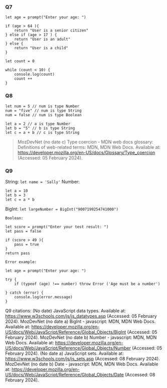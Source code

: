 ### Q7

```
let age = prompt("Enter your age: ")

if (age > 64 ){
    return "User is a senior citizen"
} else if (age > 17 ) {
    return "User is an adult"
} else {
    return "User is a child"
}
```

```
let count = 0

while (count < 10) {
    console.log(count)
    count ++
}
```

### Q8
```
let num = 5 // num is type Number
num = "five" // num is type String
num = false // num is type Boolean
```

```
let a = 2 // a is type Number
let b = "5" // b is type String
let c = a + b // c is type String
```

> MozDevNet (no date c) Type coercion - MDN web docs glossary: Definitions of web-related terms: MDN, MDN Web Docs. Available at: https://developer.mozilla.org/en-US/docs/Glossary/Type_coercion (Accessed: 05 February 2024).

### Q9
String: `let name = 'Sally'`
Number:
```
let a = 10
let b = 3
let c = a * b
```
BigInt: `let largeNumber = BigInt("9007199254741000")`

```
Boolean:

let score = prompt("Enter your test result: ")
let pass = false

if (score > 49 ){
    pass = true
}
return pass

```

```
Error example:

let age = prompt("Enter your age: ")

try {
    if (typeof (age) !== number) throw Error ('Age must be a number')

} catch (error) {
    console.log(error.message)
}
```

Q9 citations:
(No date) JavaScript data types. Available at: https://www.w3schools.com/js/js_datatypes.asp (Accessed: 05 February 2024).
MozDevNet (no date a) BigInt - javascript: MDN, MDN Web Docs. Available at: https://developer.mozilla.org/en-US/docs/Web/JavaScript/Reference/Global_Objects/BigInt (Accessed: 05 February 2024).
MozDevNet (no date b) Number - javascript: MDN, MDN Web Docs. Available at: https://developer.mozilla.org/en-US/docs/Web/JavaScript/Reference/Global_Objects/Number (Accessed: 05 February 2024).
(No date a) JavaScript sets. Available at: https://www.w3schools.com/js/js_sets.asp (Accessed: 08 February 2024).
MozDevNet (no date b) Date - javascript: MDN, MDN Web Docs. Available at: https://developer.mozilla.org/en-US/docs/Web/JavaScript/Reference/Global_Objects/Date (Accessed: 08 February 2024).